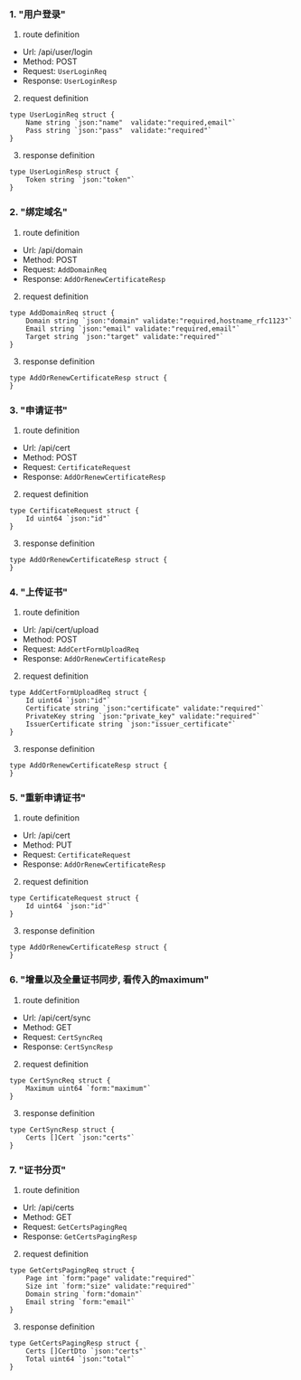 ### 1. "用户登录"

1. route definition

- Url: /api/user/login
- Method: POST
- Request: `UserLoginReq`
- Response: `UserLoginResp`

2. request definition



```golang
type UserLoginReq struct {
	Name string `json:"name"  validate:"required,email"`
	Pass string `json:"pass"  validate:"required"`
}
```


3. response definition



```golang
type UserLoginResp struct {
	Token string `json:"token"`
}
```

### 2. "绑定域名"

1. route definition

- Url: /api/domain
- Method: POST
- Request: `AddDomainReq`
- Response: `AddOrRenewCertificateResp`

2. request definition



```golang
type AddDomainReq struct {
	Domain string `json:"domain" validate:"required,hostname_rfc1123"`
	Email string `json:"email" validate:"required,email"`
	Target string `json:"target" validate:"required"`
}
```


3. response definition



```golang
type AddOrRenewCertificateResp struct {
}
```

### 3. "申请证书"

1. route definition

- Url: /api/cert
- Method: POST
- Request: `CertificateRequest`
- Response: `AddOrRenewCertificateResp`

2. request definition



```golang
type CertificateRequest struct {
	Id uint64 `json:"id"`
}
```


3. response definition



```golang
type AddOrRenewCertificateResp struct {
}
```

### 4. "上传证书"

1. route definition

- Url: /api/cert/upload
- Method: POST
- Request: `AddCertFormUploadReq`
- Response: `AddOrRenewCertificateResp`

2. request definition



```golang
type AddCertFormUploadReq struct {
	Id uint64 `json:"id"`
	Certificate string `json:"certificate" validate:"required"`
	PrivateKey string `json:"private_key" validate:"required"`
	IssuerCertificate string `json:"issuer_certificate"`
}
```


3. response definition



```golang
type AddOrRenewCertificateResp struct {
}
```

### 5. "重新申请证书"

1. route definition

- Url: /api/cert
- Method: PUT
- Request: `CertificateRequest`
- Response: `AddOrRenewCertificateResp`

2. request definition



```golang
type CertificateRequest struct {
	Id uint64 `json:"id"`
}
```


3. response definition



```golang
type AddOrRenewCertificateResp struct {
}
```

### 6. "增量以及全量证书同步, 看传入的maximum"

1. route definition

- Url: /api/cert/sync
- Method: GET
- Request: `CertSyncReq`
- Response: `CertSyncResp`

2. request definition



```golang
type CertSyncReq struct {
	Maximum uint64 `form:"maximum"`
}
```


3. response definition



```golang
type CertSyncResp struct {
	Certs []Cert `json:"certs"`
}
```

### 7. "证书分页"

1. route definition

- Url: /api/certs
- Method: GET
- Request: `GetCertsPagingReq`
- Response: `GetCertsPagingResp`

2. request definition



```golang
type GetCertsPagingReq struct {
	Page int `form:"page" validate:"required"`
	Size int `form:"size" validate:"required"`
	Domain string `form:"domain"`
	Email string `form:"email"`
}
```


3. response definition



```golang
type GetCertsPagingResp struct {
	Certs []CertDto `json:"certs"`
	Total uint64 `json:"total"`
}
```


